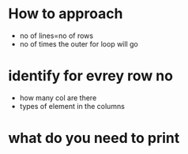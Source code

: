 # How to approach
- no of lines=no of rows
- no of times the outer for loop will go
# identify for evrey row no
- how many col are there
- types of element in the columns
# what do you need to print